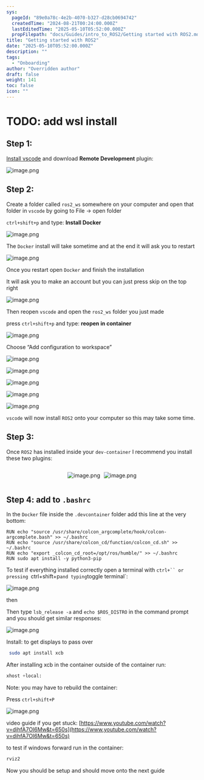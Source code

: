 ```yaml
---
sys:
  pageId: "89e0a78c-4e2b-4070-b327-d28cb0694742"
  createdTime: "2024-08-21T00:24:00.000Z"
  lastEditedTime: "2025-05-10T05:52:00.000Z"
  propFilepath: "docs/Guides/intro_to_ROS2/Getting started with ROS2.md"
title: "Getting started with ROS2"
date: "2025-05-10T05:52:00.000Z"
description: ""
tags:
  - "Onboarding"
author: "Overridden author"
draft: false
weight: 141
toc: false
icon: ""
---
```


# TODO: add wsl install

## Step 1:

[Install vscode](https://code.visualstudio.com/download) and download **Remote Development** plugin:

![image.png](https://prod-files-secure.s3.us-west-2.amazonaws.com/d518164a-d88e-44d1-a4ee-3adb3bd8bce0/efb52993-1881-4a40-b95e-6f020334f022/image.png?X-Amz-Algorithm=AWS4-HMAC-SHA256&X-Amz-Content-Sha256=UNSIGNED-PAYLOAD&X-Amz-Credential=ASIAZI2LB4667S3FLR2R%2F20250620%2Fus-west-2%2Fs3%2Faws4_request&X-Amz-Date=20250620T170750Z&X-Amz-Expires=3600&X-Amz-Security-Token=IQoJb3JpZ2luX2VjENb%2F%2F%2F%2F%2F%2F%2F%2F%2F%2FwEaCXVzLXdlc3QtMiJHMEUCIQDKxtMfwDpOiHE05fr1%2Bq3Nl8mm344KmvCBZnXGgZMBaQIgHFviZ86eHHEtYHa9obUf3htyTF%2Fg7Ch4zmWR%2BMwYiZkqiAQIv%2F%2F%2F%2F%2F%2F%2F%2F%2F%2F%2FARAAGgw2Mzc0MjMxODM4MDUiDKyZWwWkueiwNdA%2BvCrcA%2BdBneeUPrbbDPIG6wI02fPWA4mmicfCLGUC2S%2FrzslxosCiSG1vCqB3CsrzHkUhm6gRiTHohz7fre7xnaU0%2FsmwqCgHE8Ck3kiDfiTwSZy2cu%2FNsFQ5IO4BZA09Qc9L93880pLBAhbVkbbbaEYKa0ztOegc2K8J2eqFy72X5XLY0gnnzXKx6tX21cfMO39ow4mhtjxx363Pg4%2Bm%2FH610Tt1A5ewecKYFAtzF9E2BarFW0GwbrUUHdg11eaqPYBy4bk5rPGJpGIlqob2AMS0OUXFPZbEmXLMV4pyPjJaRRCz9jk%2BcIzbRY9JwS0YBefnUE4p6Ui0NnzPVhobdwlVo3n2hRQmx5tK2aeKn8Fi0K7HzVe%2BivWvfzKiYwqllBHh3%2BHYK1IMjyHKP5gpYpCk3Z9kdmxNvSedmPXoLq50ctsJoWd1Cq4VSSEb%2FaFzmdcdJx7W6ehZpU9s1FEBICEm21%2Fx4O9s30FTJU9jhnqZA4GL52CphRyT8Oj3F792u2jgnSe0z5Eo0WMeYM3XxfSwXBG5lYSqIWB2lMFKArfKHmc%2FPR%2FJl9FUNNmaJJAufFpAAblIIE5FVNyKqySVWqSJuC8CDYQ%2Bnf8Z%2B34FzN4V0GyZqzAcdXSw1IH%2BSELrMKXV1cIGOqUBRAzXCMVnHDjLYE8hAGXq2f4WkBcVw4ymky%2FtNXQo7X4%2BjEpJ6n2qJWlOg3%2FGm7EXIRYZoVbFLrp6s%2FFkB0tCKpFWeFuKAEFpjVjQzXsfHmN%2FhVOmnpYq19bgzk9V1y93dJ9%2B7p9rPd9p1pDFjaTu5KkPUsF0dTN8Q%2F%2F0skdN3Dsi3q3DJK1TF30B4n%2BDo2HGkcBrTu0pCLdDmbMwLd3c4YMdTzdg&X-Amz-Signature=a4ac2123aff9080d846c62a48b4de01076a846ea1ba268eab1b89be6962b4fc2&X-Amz-SignedHeaders=host&x-amz-checksum-mode=ENABLED&x-id=GetObject)

## Step 2:

Create a folder called `ros2_ws` somewhere on your computer and open that folder in `vscode` by going to File → open folder 

`ctrl+shift+p` and type: **Install Docker**

![image.png](https://prod-files-secure.s3.us-west-2.amazonaws.com/d518164a-d88e-44d1-a4ee-3adb3bd8bce0/2269dc0e-1cd5-47ff-bceb-c04ad9b2eab0/image.png?X-Amz-Algorithm=AWS4-HMAC-SHA256&X-Amz-Content-Sha256=UNSIGNED-PAYLOAD&X-Amz-Credential=ASIAZI2LB4667S3FLR2R%2F20250620%2Fus-west-2%2Fs3%2Faws4_request&X-Amz-Date=20250620T170750Z&X-Amz-Expires=3600&X-Amz-Security-Token=IQoJb3JpZ2luX2VjENb%2F%2F%2F%2F%2F%2F%2F%2F%2F%2FwEaCXVzLXdlc3QtMiJHMEUCIQDKxtMfwDpOiHE05fr1%2Bq3Nl8mm344KmvCBZnXGgZMBaQIgHFviZ86eHHEtYHa9obUf3htyTF%2Fg7Ch4zmWR%2BMwYiZkqiAQIv%2F%2F%2F%2F%2F%2F%2F%2F%2F%2F%2FARAAGgw2Mzc0MjMxODM4MDUiDKyZWwWkueiwNdA%2BvCrcA%2BdBneeUPrbbDPIG6wI02fPWA4mmicfCLGUC2S%2FrzslxosCiSG1vCqB3CsrzHkUhm6gRiTHohz7fre7xnaU0%2FsmwqCgHE8Ck3kiDfiTwSZy2cu%2FNsFQ5IO4BZA09Qc9L93880pLBAhbVkbbbaEYKa0ztOegc2K8J2eqFy72X5XLY0gnnzXKx6tX21cfMO39ow4mhtjxx363Pg4%2Bm%2FH610Tt1A5ewecKYFAtzF9E2BarFW0GwbrUUHdg11eaqPYBy4bk5rPGJpGIlqob2AMS0OUXFPZbEmXLMV4pyPjJaRRCz9jk%2BcIzbRY9JwS0YBefnUE4p6Ui0NnzPVhobdwlVo3n2hRQmx5tK2aeKn8Fi0K7HzVe%2BivWvfzKiYwqllBHh3%2BHYK1IMjyHKP5gpYpCk3Z9kdmxNvSedmPXoLq50ctsJoWd1Cq4VSSEb%2FaFzmdcdJx7W6ehZpU9s1FEBICEm21%2Fx4O9s30FTJU9jhnqZA4GL52CphRyT8Oj3F792u2jgnSe0z5Eo0WMeYM3XxfSwXBG5lYSqIWB2lMFKArfKHmc%2FPR%2FJl9FUNNmaJJAufFpAAblIIE5FVNyKqySVWqSJuC8CDYQ%2Bnf8Z%2B34FzN4V0GyZqzAcdXSw1IH%2BSELrMKXV1cIGOqUBRAzXCMVnHDjLYE8hAGXq2f4WkBcVw4ymky%2FtNXQo7X4%2BjEpJ6n2qJWlOg3%2FGm7EXIRYZoVbFLrp6s%2FFkB0tCKpFWeFuKAEFpjVjQzXsfHmN%2FhVOmnpYq19bgzk9V1y93dJ9%2B7p9rPd9p1pDFjaTu5KkPUsF0dTN8Q%2F%2F0skdN3Dsi3q3DJK1TF30B4n%2BDo2HGkcBrTu0pCLdDmbMwLd3c4YMdTzdg&X-Amz-Signature=de352b2658598cbe6a7bc18aefffe63dad8ad0ec6cfe4fc8e914a2bbd90156ad&X-Amz-SignedHeaders=host&x-amz-checksum-mode=ENABLED&x-id=GetObject)

The `Docker` install will take sometime and at the end it will ask you to restart

![image.png](https://prod-files-secure.s3.us-west-2.amazonaws.com/d518164a-d88e-44d1-a4ee-3adb3bd8bce0/ed233f78-be33-4b1f-b89c-9c346c0e961e/image.png?X-Amz-Algorithm=AWS4-HMAC-SHA256&X-Amz-Content-Sha256=UNSIGNED-PAYLOAD&X-Amz-Credential=ASIAZI2LB4667S3FLR2R%2F20250620%2Fus-west-2%2Fs3%2Faws4_request&X-Amz-Date=20250620T170750Z&X-Amz-Expires=3600&X-Amz-Security-Token=IQoJb3JpZ2luX2VjENb%2F%2F%2F%2F%2F%2F%2F%2F%2F%2FwEaCXVzLXdlc3QtMiJHMEUCIQDKxtMfwDpOiHE05fr1%2Bq3Nl8mm344KmvCBZnXGgZMBaQIgHFviZ86eHHEtYHa9obUf3htyTF%2Fg7Ch4zmWR%2BMwYiZkqiAQIv%2F%2F%2F%2F%2F%2F%2F%2F%2F%2F%2FARAAGgw2Mzc0MjMxODM4MDUiDKyZWwWkueiwNdA%2BvCrcA%2BdBneeUPrbbDPIG6wI02fPWA4mmicfCLGUC2S%2FrzslxosCiSG1vCqB3CsrzHkUhm6gRiTHohz7fre7xnaU0%2FsmwqCgHE8Ck3kiDfiTwSZy2cu%2FNsFQ5IO4BZA09Qc9L93880pLBAhbVkbbbaEYKa0ztOegc2K8J2eqFy72X5XLY0gnnzXKx6tX21cfMO39ow4mhtjxx363Pg4%2Bm%2FH610Tt1A5ewecKYFAtzF9E2BarFW0GwbrUUHdg11eaqPYBy4bk5rPGJpGIlqob2AMS0OUXFPZbEmXLMV4pyPjJaRRCz9jk%2BcIzbRY9JwS0YBefnUE4p6Ui0NnzPVhobdwlVo3n2hRQmx5tK2aeKn8Fi0K7HzVe%2BivWvfzKiYwqllBHh3%2BHYK1IMjyHKP5gpYpCk3Z9kdmxNvSedmPXoLq50ctsJoWd1Cq4VSSEb%2FaFzmdcdJx7W6ehZpU9s1FEBICEm21%2Fx4O9s30FTJU9jhnqZA4GL52CphRyT8Oj3F792u2jgnSe0z5Eo0WMeYM3XxfSwXBG5lYSqIWB2lMFKArfKHmc%2FPR%2FJl9FUNNmaJJAufFpAAblIIE5FVNyKqySVWqSJuC8CDYQ%2Bnf8Z%2B34FzN4V0GyZqzAcdXSw1IH%2BSELrMKXV1cIGOqUBRAzXCMVnHDjLYE8hAGXq2f4WkBcVw4ymky%2FtNXQo7X4%2BjEpJ6n2qJWlOg3%2FGm7EXIRYZoVbFLrp6s%2FFkB0tCKpFWeFuKAEFpjVjQzXsfHmN%2FhVOmnpYq19bgzk9V1y93dJ9%2B7p9rPd9p1pDFjaTu5KkPUsF0dTN8Q%2F%2F0skdN3Dsi3q3DJK1TF30B4n%2BDo2HGkcBrTu0pCLdDmbMwLd3c4YMdTzdg&X-Amz-Signature=5a448ce3b50f69f0e921603b031b8c52e2cece0e52d86a4bbb97459a7d992584&X-Amz-SignedHeaders=host&x-amz-checksum-mode=ENABLED&x-id=GetObject)

Once you restart open `Docker` and finish the installation

It will ask you to make an account but you can just press skip on the top right

![image.png](https://prod-files-secure.s3.us-west-2.amazonaws.com/d518164a-d88e-44d1-a4ee-3adb3bd8bce0/21010ad9-1659-4fd9-9f59-9932a09b2a3d/image.png?X-Amz-Algorithm=AWS4-HMAC-SHA256&X-Amz-Content-Sha256=UNSIGNED-PAYLOAD&X-Amz-Credential=ASIAZI2LB4667S3FLR2R%2F20250620%2Fus-west-2%2Fs3%2Faws4_request&X-Amz-Date=20250620T170750Z&X-Amz-Expires=3600&X-Amz-Security-Token=IQoJb3JpZ2luX2VjENb%2F%2F%2F%2F%2F%2F%2F%2F%2F%2FwEaCXVzLXdlc3QtMiJHMEUCIQDKxtMfwDpOiHE05fr1%2Bq3Nl8mm344KmvCBZnXGgZMBaQIgHFviZ86eHHEtYHa9obUf3htyTF%2Fg7Ch4zmWR%2BMwYiZkqiAQIv%2F%2F%2F%2F%2F%2F%2F%2F%2F%2F%2FARAAGgw2Mzc0MjMxODM4MDUiDKyZWwWkueiwNdA%2BvCrcA%2BdBneeUPrbbDPIG6wI02fPWA4mmicfCLGUC2S%2FrzslxosCiSG1vCqB3CsrzHkUhm6gRiTHohz7fre7xnaU0%2FsmwqCgHE8Ck3kiDfiTwSZy2cu%2FNsFQ5IO4BZA09Qc9L93880pLBAhbVkbbbaEYKa0ztOegc2K8J2eqFy72X5XLY0gnnzXKx6tX21cfMO39ow4mhtjxx363Pg4%2Bm%2FH610Tt1A5ewecKYFAtzF9E2BarFW0GwbrUUHdg11eaqPYBy4bk5rPGJpGIlqob2AMS0OUXFPZbEmXLMV4pyPjJaRRCz9jk%2BcIzbRY9JwS0YBefnUE4p6Ui0NnzPVhobdwlVo3n2hRQmx5tK2aeKn8Fi0K7HzVe%2BivWvfzKiYwqllBHh3%2BHYK1IMjyHKP5gpYpCk3Z9kdmxNvSedmPXoLq50ctsJoWd1Cq4VSSEb%2FaFzmdcdJx7W6ehZpU9s1FEBICEm21%2Fx4O9s30FTJU9jhnqZA4GL52CphRyT8Oj3F792u2jgnSe0z5Eo0WMeYM3XxfSwXBG5lYSqIWB2lMFKArfKHmc%2FPR%2FJl9FUNNmaJJAufFpAAblIIE5FVNyKqySVWqSJuC8CDYQ%2Bnf8Z%2B34FzN4V0GyZqzAcdXSw1IH%2BSELrMKXV1cIGOqUBRAzXCMVnHDjLYE8hAGXq2f4WkBcVw4ymky%2FtNXQo7X4%2BjEpJ6n2qJWlOg3%2FGm7EXIRYZoVbFLrp6s%2FFkB0tCKpFWeFuKAEFpjVjQzXsfHmN%2FhVOmnpYq19bgzk9V1y93dJ9%2B7p9rPd9p1pDFjaTu5KkPUsF0dTN8Q%2F%2F0skdN3Dsi3q3DJK1TF30B4n%2BDo2HGkcBrTu0pCLdDmbMwLd3c4YMdTzdg&X-Amz-Signature=a68506d5943fc5e9f1568a4f05ed59ee37873ce57637e95d163e72488ba1dfa7&X-Amz-SignedHeaders=host&x-amz-checksum-mode=ENABLED&x-id=GetObject)

Then reopen `vscode` and open the `ros2_ws` folder you just made

press `ctrl+shift+p` and type: **reopen in container**

![image.png](https://prod-files-secure.s3.us-west-2.amazonaws.com/d518164a-d88e-44d1-a4ee-3adb3bd8bce0/4e93b8c2-41ad-488c-8095-c74205196118/image.png?X-Amz-Algorithm=AWS4-HMAC-SHA256&X-Amz-Content-Sha256=UNSIGNED-PAYLOAD&X-Amz-Credential=ASIAZI2LB4667S3FLR2R%2F20250620%2Fus-west-2%2Fs3%2Faws4_request&X-Amz-Date=20250620T170750Z&X-Amz-Expires=3600&X-Amz-Security-Token=IQoJb3JpZ2luX2VjENb%2F%2F%2F%2F%2F%2F%2F%2F%2F%2FwEaCXVzLXdlc3QtMiJHMEUCIQDKxtMfwDpOiHE05fr1%2Bq3Nl8mm344KmvCBZnXGgZMBaQIgHFviZ86eHHEtYHa9obUf3htyTF%2Fg7Ch4zmWR%2BMwYiZkqiAQIv%2F%2F%2F%2F%2F%2F%2F%2F%2F%2F%2FARAAGgw2Mzc0MjMxODM4MDUiDKyZWwWkueiwNdA%2BvCrcA%2BdBneeUPrbbDPIG6wI02fPWA4mmicfCLGUC2S%2FrzslxosCiSG1vCqB3CsrzHkUhm6gRiTHohz7fre7xnaU0%2FsmwqCgHE8Ck3kiDfiTwSZy2cu%2FNsFQ5IO4BZA09Qc9L93880pLBAhbVkbbbaEYKa0ztOegc2K8J2eqFy72X5XLY0gnnzXKx6tX21cfMO39ow4mhtjxx363Pg4%2Bm%2FH610Tt1A5ewecKYFAtzF9E2BarFW0GwbrUUHdg11eaqPYBy4bk5rPGJpGIlqob2AMS0OUXFPZbEmXLMV4pyPjJaRRCz9jk%2BcIzbRY9JwS0YBefnUE4p6Ui0NnzPVhobdwlVo3n2hRQmx5tK2aeKn8Fi0K7HzVe%2BivWvfzKiYwqllBHh3%2BHYK1IMjyHKP5gpYpCk3Z9kdmxNvSedmPXoLq50ctsJoWd1Cq4VSSEb%2FaFzmdcdJx7W6ehZpU9s1FEBICEm21%2Fx4O9s30FTJU9jhnqZA4GL52CphRyT8Oj3F792u2jgnSe0z5Eo0WMeYM3XxfSwXBG5lYSqIWB2lMFKArfKHmc%2FPR%2FJl9FUNNmaJJAufFpAAblIIE5FVNyKqySVWqSJuC8CDYQ%2Bnf8Z%2B34FzN4V0GyZqzAcdXSw1IH%2BSELrMKXV1cIGOqUBRAzXCMVnHDjLYE8hAGXq2f4WkBcVw4ymky%2FtNXQo7X4%2BjEpJ6n2qJWlOg3%2FGm7EXIRYZoVbFLrp6s%2FFkB0tCKpFWeFuKAEFpjVjQzXsfHmN%2FhVOmnpYq19bgzk9V1y93dJ9%2B7p9rPd9p1pDFjaTu5KkPUsF0dTN8Q%2F%2F0skdN3Dsi3q3DJK1TF30B4n%2BDo2HGkcBrTu0pCLdDmbMwLd3c4YMdTzdg&X-Amz-Signature=9a1d5662e5399fe7e5db619ecc82af0f52176bc0796e758ddce420b9b9655735&X-Amz-SignedHeaders=host&x-amz-checksum-mode=ENABLED&x-id=GetObject)

Choose “Add configuration to workspace”

![image.png](https://prod-files-secure.s3.us-west-2.amazonaws.com/d518164a-d88e-44d1-a4ee-3adb3bd8bce0/9560b282-5060-4989-ba37-97e7b2c22476/image.png?X-Amz-Algorithm=AWS4-HMAC-SHA256&X-Amz-Content-Sha256=UNSIGNED-PAYLOAD&X-Amz-Credential=ASIAZI2LB4667S3FLR2R%2F20250620%2Fus-west-2%2Fs3%2Faws4_request&X-Amz-Date=20250620T170750Z&X-Amz-Expires=3600&X-Amz-Security-Token=IQoJb3JpZ2luX2VjENb%2F%2F%2F%2F%2F%2F%2F%2F%2F%2FwEaCXVzLXdlc3QtMiJHMEUCIQDKxtMfwDpOiHE05fr1%2Bq3Nl8mm344KmvCBZnXGgZMBaQIgHFviZ86eHHEtYHa9obUf3htyTF%2Fg7Ch4zmWR%2BMwYiZkqiAQIv%2F%2F%2F%2F%2F%2F%2F%2F%2F%2F%2FARAAGgw2Mzc0MjMxODM4MDUiDKyZWwWkueiwNdA%2BvCrcA%2BdBneeUPrbbDPIG6wI02fPWA4mmicfCLGUC2S%2FrzslxosCiSG1vCqB3CsrzHkUhm6gRiTHohz7fre7xnaU0%2FsmwqCgHE8Ck3kiDfiTwSZy2cu%2FNsFQ5IO4BZA09Qc9L93880pLBAhbVkbbbaEYKa0ztOegc2K8J2eqFy72X5XLY0gnnzXKx6tX21cfMO39ow4mhtjxx363Pg4%2Bm%2FH610Tt1A5ewecKYFAtzF9E2BarFW0GwbrUUHdg11eaqPYBy4bk5rPGJpGIlqob2AMS0OUXFPZbEmXLMV4pyPjJaRRCz9jk%2BcIzbRY9JwS0YBefnUE4p6Ui0NnzPVhobdwlVo3n2hRQmx5tK2aeKn8Fi0K7HzVe%2BivWvfzKiYwqllBHh3%2BHYK1IMjyHKP5gpYpCk3Z9kdmxNvSedmPXoLq50ctsJoWd1Cq4VSSEb%2FaFzmdcdJx7W6ehZpU9s1FEBICEm21%2Fx4O9s30FTJU9jhnqZA4GL52CphRyT8Oj3F792u2jgnSe0z5Eo0WMeYM3XxfSwXBG5lYSqIWB2lMFKArfKHmc%2FPR%2FJl9FUNNmaJJAufFpAAblIIE5FVNyKqySVWqSJuC8CDYQ%2Bnf8Z%2B34FzN4V0GyZqzAcdXSw1IH%2BSELrMKXV1cIGOqUBRAzXCMVnHDjLYE8hAGXq2f4WkBcVw4ymky%2FtNXQo7X4%2BjEpJ6n2qJWlOg3%2FGm7EXIRYZoVbFLrp6s%2FFkB0tCKpFWeFuKAEFpjVjQzXsfHmN%2FhVOmnpYq19bgzk9V1y93dJ9%2B7p9rPd9p1pDFjaTu5KkPUsF0dTN8Q%2F%2F0skdN3Dsi3q3DJK1TF30B4n%2BDo2HGkcBrTu0pCLdDmbMwLd3c4YMdTzdg&X-Amz-Signature=5bccece2bb05f2389101ef365ac56a151457f0d0fe29e647a0c93c9293f0d718&X-Amz-SignedHeaders=host&x-amz-checksum-mode=ENABLED&x-id=GetObject)

![image.png](https://prod-files-secure.s3.us-west-2.amazonaws.com/d518164a-d88e-44d1-a4ee-3adb3bd8bce0/2ee63f81-886b-48e8-a553-dc6e5eac99e4/image.png?X-Amz-Algorithm=AWS4-HMAC-SHA256&X-Amz-Content-Sha256=UNSIGNED-PAYLOAD&X-Amz-Credential=ASIAZI2LB4667S3FLR2R%2F20250620%2Fus-west-2%2Fs3%2Faws4_request&X-Amz-Date=20250620T170750Z&X-Amz-Expires=3600&X-Amz-Security-Token=IQoJb3JpZ2luX2VjENb%2F%2F%2F%2F%2F%2F%2F%2F%2F%2FwEaCXVzLXdlc3QtMiJHMEUCIQDKxtMfwDpOiHE05fr1%2Bq3Nl8mm344KmvCBZnXGgZMBaQIgHFviZ86eHHEtYHa9obUf3htyTF%2Fg7Ch4zmWR%2BMwYiZkqiAQIv%2F%2F%2F%2F%2F%2F%2F%2F%2F%2F%2FARAAGgw2Mzc0MjMxODM4MDUiDKyZWwWkueiwNdA%2BvCrcA%2BdBneeUPrbbDPIG6wI02fPWA4mmicfCLGUC2S%2FrzslxosCiSG1vCqB3CsrzHkUhm6gRiTHohz7fre7xnaU0%2FsmwqCgHE8Ck3kiDfiTwSZy2cu%2FNsFQ5IO4BZA09Qc9L93880pLBAhbVkbbbaEYKa0ztOegc2K8J2eqFy72X5XLY0gnnzXKx6tX21cfMO39ow4mhtjxx363Pg4%2Bm%2FH610Tt1A5ewecKYFAtzF9E2BarFW0GwbrUUHdg11eaqPYBy4bk5rPGJpGIlqob2AMS0OUXFPZbEmXLMV4pyPjJaRRCz9jk%2BcIzbRY9JwS0YBefnUE4p6Ui0NnzPVhobdwlVo3n2hRQmx5tK2aeKn8Fi0K7HzVe%2BivWvfzKiYwqllBHh3%2BHYK1IMjyHKP5gpYpCk3Z9kdmxNvSedmPXoLq50ctsJoWd1Cq4VSSEb%2FaFzmdcdJx7W6ehZpU9s1FEBICEm21%2Fx4O9s30FTJU9jhnqZA4GL52CphRyT8Oj3F792u2jgnSe0z5Eo0WMeYM3XxfSwXBG5lYSqIWB2lMFKArfKHmc%2FPR%2FJl9FUNNmaJJAufFpAAblIIE5FVNyKqySVWqSJuC8CDYQ%2Bnf8Z%2B34FzN4V0GyZqzAcdXSw1IH%2BSELrMKXV1cIGOqUBRAzXCMVnHDjLYE8hAGXq2f4WkBcVw4ymky%2FtNXQo7X4%2BjEpJ6n2qJWlOg3%2FGm7EXIRYZoVbFLrp6s%2FFkB0tCKpFWeFuKAEFpjVjQzXsfHmN%2FhVOmnpYq19bgzk9V1y93dJ9%2B7p9rPd9p1pDFjaTu5KkPUsF0dTN8Q%2F%2F0skdN3Dsi3q3DJK1TF30B4n%2BDo2HGkcBrTu0pCLdDmbMwLd3c4YMdTzdg&X-Amz-Signature=784979673667b113ae1042dd4352f5f857e789fb8f860a7ce355feb37c7fb9d7&X-Amz-SignedHeaders=host&x-amz-checksum-mode=ENABLED&x-id=GetObject)

![image.png](https://prod-files-secure.s3.us-west-2.amazonaws.com/d518164a-d88e-44d1-a4ee-3adb3bd8bce0/ae1580b2-b048-407e-aed9-b584224a7a04/image.png?X-Amz-Algorithm=AWS4-HMAC-SHA256&X-Amz-Content-Sha256=UNSIGNED-PAYLOAD&X-Amz-Credential=ASIAZI2LB4667S3FLR2R%2F20250620%2Fus-west-2%2Fs3%2Faws4_request&X-Amz-Date=20250620T170750Z&X-Amz-Expires=3600&X-Amz-Security-Token=IQoJb3JpZ2luX2VjENb%2F%2F%2F%2F%2F%2F%2F%2F%2F%2FwEaCXVzLXdlc3QtMiJHMEUCIQDKxtMfwDpOiHE05fr1%2Bq3Nl8mm344KmvCBZnXGgZMBaQIgHFviZ86eHHEtYHa9obUf3htyTF%2Fg7Ch4zmWR%2BMwYiZkqiAQIv%2F%2F%2F%2F%2F%2F%2F%2F%2F%2F%2FARAAGgw2Mzc0MjMxODM4MDUiDKyZWwWkueiwNdA%2BvCrcA%2BdBneeUPrbbDPIG6wI02fPWA4mmicfCLGUC2S%2FrzslxosCiSG1vCqB3CsrzHkUhm6gRiTHohz7fre7xnaU0%2FsmwqCgHE8Ck3kiDfiTwSZy2cu%2FNsFQ5IO4BZA09Qc9L93880pLBAhbVkbbbaEYKa0ztOegc2K8J2eqFy72X5XLY0gnnzXKx6tX21cfMO39ow4mhtjxx363Pg4%2Bm%2FH610Tt1A5ewecKYFAtzF9E2BarFW0GwbrUUHdg11eaqPYBy4bk5rPGJpGIlqob2AMS0OUXFPZbEmXLMV4pyPjJaRRCz9jk%2BcIzbRY9JwS0YBefnUE4p6Ui0NnzPVhobdwlVo3n2hRQmx5tK2aeKn8Fi0K7HzVe%2BivWvfzKiYwqllBHh3%2BHYK1IMjyHKP5gpYpCk3Z9kdmxNvSedmPXoLq50ctsJoWd1Cq4VSSEb%2FaFzmdcdJx7W6ehZpU9s1FEBICEm21%2Fx4O9s30FTJU9jhnqZA4GL52CphRyT8Oj3F792u2jgnSe0z5Eo0WMeYM3XxfSwXBG5lYSqIWB2lMFKArfKHmc%2FPR%2FJl9FUNNmaJJAufFpAAblIIE5FVNyKqySVWqSJuC8CDYQ%2Bnf8Z%2B34FzN4V0GyZqzAcdXSw1IH%2BSELrMKXV1cIGOqUBRAzXCMVnHDjLYE8hAGXq2f4WkBcVw4ymky%2FtNXQo7X4%2BjEpJ6n2qJWlOg3%2FGm7EXIRYZoVbFLrp6s%2FFkB0tCKpFWeFuKAEFpjVjQzXsfHmN%2FhVOmnpYq19bgzk9V1y93dJ9%2B7p9rPd9p1pDFjaTu5KkPUsF0dTN8Q%2F%2F0skdN3Dsi3q3DJK1TF30B4n%2BDo2HGkcBrTu0pCLdDmbMwLd3c4YMdTzdg&X-Amz-Signature=bf540bad66b08ea7be230b8851a7534fab3f215ad1847296651de0c0d5264632&X-Amz-SignedHeaders=host&x-amz-checksum-mode=ENABLED&x-id=GetObject)

![image.png](https://prod-files-secure.s3.us-west-2.amazonaws.com/d518164a-d88e-44d1-a4ee-3adb3bd8bce0/53255b28-f75e-430f-b9e3-c0ac8577e42b/image.png?X-Amz-Algorithm=AWS4-HMAC-SHA256&X-Amz-Content-Sha256=UNSIGNED-PAYLOAD&X-Amz-Credential=ASIAZI2LB4667S3FLR2R%2F20250620%2Fus-west-2%2Fs3%2Faws4_request&X-Amz-Date=20250620T170750Z&X-Amz-Expires=3600&X-Amz-Security-Token=IQoJb3JpZ2luX2VjENb%2F%2F%2F%2F%2F%2F%2F%2F%2F%2FwEaCXVzLXdlc3QtMiJHMEUCIQDKxtMfwDpOiHE05fr1%2Bq3Nl8mm344KmvCBZnXGgZMBaQIgHFviZ86eHHEtYHa9obUf3htyTF%2Fg7Ch4zmWR%2BMwYiZkqiAQIv%2F%2F%2F%2F%2F%2F%2F%2F%2F%2F%2FARAAGgw2Mzc0MjMxODM4MDUiDKyZWwWkueiwNdA%2BvCrcA%2BdBneeUPrbbDPIG6wI02fPWA4mmicfCLGUC2S%2FrzslxosCiSG1vCqB3CsrzHkUhm6gRiTHohz7fre7xnaU0%2FsmwqCgHE8Ck3kiDfiTwSZy2cu%2FNsFQ5IO4BZA09Qc9L93880pLBAhbVkbbbaEYKa0ztOegc2K8J2eqFy72X5XLY0gnnzXKx6tX21cfMO39ow4mhtjxx363Pg4%2Bm%2FH610Tt1A5ewecKYFAtzF9E2BarFW0GwbrUUHdg11eaqPYBy4bk5rPGJpGIlqob2AMS0OUXFPZbEmXLMV4pyPjJaRRCz9jk%2BcIzbRY9JwS0YBefnUE4p6Ui0NnzPVhobdwlVo3n2hRQmx5tK2aeKn8Fi0K7HzVe%2BivWvfzKiYwqllBHh3%2BHYK1IMjyHKP5gpYpCk3Z9kdmxNvSedmPXoLq50ctsJoWd1Cq4VSSEb%2FaFzmdcdJx7W6ehZpU9s1FEBICEm21%2Fx4O9s30FTJU9jhnqZA4GL52CphRyT8Oj3F792u2jgnSe0z5Eo0WMeYM3XxfSwXBG5lYSqIWB2lMFKArfKHmc%2FPR%2FJl9FUNNmaJJAufFpAAblIIE5FVNyKqySVWqSJuC8CDYQ%2Bnf8Z%2B34FzN4V0GyZqzAcdXSw1IH%2BSELrMKXV1cIGOqUBRAzXCMVnHDjLYE8hAGXq2f4WkBcVw4ymky%2FtNXQo7X4%2BjEpJ6n2qJWlOg3%2FGm7EXIRYZoVbFLrp6s%2FFkB0tCKpFWeFuKAEFpjVjQzXsfHmN%2FhVOmnpYq19bgzk9V1y93dJ9%2B7p9rPd9p1pDFjaTu5KkPUsF0dTN8Q%2F%2F0skdN3Dsi3q3DJK1TF30B4n%2BDo2HGkcBrTu0pCLdDmbMwLd3c4YMdTzdg&X-Amz-Signature=c3fb92a3b86d74cc01d0f7fbf8da87e2c0b9bd96e832a5012212ef513078dd62&X-Amz-SignedHeaders=host&x-amz-checksum-mode=ENABLED&x-id=GetObject)

![image.png](https://prod-files-secure.s3.us-west-2.amazonaws.com/d518164a-d88e-44d1-a4ee-3adb3bd8bce0/7c562767-5af9-4ffb-97d1-327bcdf4ee00/image.png?X-Amz-Algorithm=AWS4-HMAC-SHA256&X-Amz-Content-Sha256=UNSIGNED-PAYLOAD&X-Amz-Credential=ASIAZI2LB4667S3FLR2R%2F20250620%2Fus-west-2%2Fs3%2Faws4_request&X-Amz-Date=20250620T170750Z&X-Amz-Expires=3600&X-Amz-Security-Token=IQoJb3JpZ2luX2VjENb%2F%2F%2F%2F%2F%2F%2F%2F%2F%2FwEaCXVzLXdlc3QtMiJHMEUCIQDKxtMfwDpOiHE05fr1%2Bq3Nl8mm344KmvCBZnXGgZMBaQIgHFviZ86eHHEtYHa9obUf3htyTF%2Fg7Ch4zmWR%2BMwYiZkqiAQIv%2F%2F%2F%2F%2F%2F%2F%2F%2F%2F%2FARAAGgw2Mzc0MjMxODM4MDUiDKyZWwWkueiwNdA%2BvCrcA%2BdBneeUPrbbDPIG6wI02fPWA4mmicfCLGUC2S%2FrzslxosCiSG1vCqB3CsrzHkUhm6gRiTHohz7fre7xnaU0%2FsmwqCgHE8Ck3kiDfiTwSZy2cu%2FNsFQ5IO4BZA09Qc9L93880pLBAhbVkbbbaEYKa0ztOegc2K8J2eqFy72X5XLY0gnnzXKx6tX21cfMO39ow4mhtjxx363Pg4%2Bm%2FH610Tt1A5ewecKYFAtzF9E2BarFW0GwbrUUHdg11eaqPYBy4bk5rPGJpGIlqob2AMS0OUXFPZbEmXLMV4pyPjJaRRCz9jk%2BcIzbRY9JwS0YBefnUE4p6Ui0NnzPVhobdwlVo3n2hRQmx5tK2aeKn8Fi0K7HzVe%2BivWvfzKiYwqllBHh3%2BHYK1IMjyHKP5gpYpCk3Z9kdmxNvSedmPXoLq50ctsJoWd1Cq4VSSEb%2FaFzmdcdJx7W6ehZpU9s1FEBICEm21%2Fx4O9s30FTJU9jhnqZA4GL52CphRyT8Oj3F792u2jgnSe0z5Eo0WMeYM3XxfSwXBG5lYSqIWB2lMFKArfKHmc%2FPR%2FJl9FUNNmaJJAufFpAAblIIE5FVNyKqySVWqSJuC8CDYQ%2Bnf8Z%2B34FzN4V0GyZqzAcdXSw1IH%2BSELrMKXV1cIGOqUBRAzXCMVnHDjLYE8hAGXq2f4WkBcVw4ymky%2FtNXQo7X4%2BjEpJ6n2qJWlOg3%2FGm7EXIRYZoVbFLrp6s%2FFkB0tCKpFWeFuKAEFpjVjQzXsfHmN%2FhVOmnpYq19bgzk9V1y93dJ9%2B7p9rPd9p1pDFjaTu5KkPUsF0dTN8Q%2F%2F0skdN3Dsi3q3DJK1TF30B4n%2BDo2HGkcBrTu0pCLdDmbMwLd3c4YMdTzdg&X-Amz-Signature=93c36da516d2521656e70705f7f7a508bd8755037f7be94edb59819aae36bf93&X-Amz-SignedHeaders=host&x-amz-checksum-mode=ENABLED&x-id=GetObject)

`vscode` will now install `ROS2` onto your computer so this may take some time.

## Step 3:

Once `ROS2` has installed inside your `dev-container` I recommend you install these two plugins:

<div style="display: flex;flex-direction: row; column-gap:10px; max-width: 630px;justify-content: center;">
<div>

![image.png](https://prod-files-secure.s3.us-west-2.amazonaws.com/d518164a-d88e-44d1-a4ee-3adb3bd8bce0/3fc3d550-5a54-4ba1-ba6b-faa01cdb7369/image.png?X-Amz-Algorithm=AWS4-HMAC-SHA256&X-Amz-Content-Sha256=UNSIGNED-PAYLOAD&X-Amz-Credential=ASIAZI2LB466R7BCT5EG%2F20250620%2Fus-west-2%2Fs3%2Faws4_request&X-Amz-Date=20250620T170754Z&X-Amz-Expires=3600&X-Amz-Security-Token=IQoJb3JpZ2luX2VjENX%2F%2F%2F%2F%2F%2F%2F%2F%2F%2FwEaCXVzLXdlc3QtMiJHMEUCIQCrlzop1JBcLzWeIRBBuR7H%2BM%2BDLZE9ljzKDo27AWm%2FpwIgX8Se9Xr5YHJ2O3zJI6vm7Wla80kPw4j9ZLKybs9f0pAqiAQIvf%2F%2F%2F%2F%2F%2F%2F%2F%2F%2FARAAGgw2Mzc0MjMxODM4MDUiDDhDFI6i5DxGucZFLircA7h33A4AgSWRBtByor40zwntOzKQA8YI%2B9%2F4caQI9YA%2BAd2uq%2B0DVvJBGtMv4M%2Faqf0gSnp36gynUWgy7yqnhqwGEr4m5SkCXNNd9ZeGt7sRIl5nGeX85trYcwL8WEKJOrrYlxwzFtw2nYW9%2FwMk4XX0VQKbN8UNWqSoxKewQJrcSkkd2iYEyDuoRuV2bXPRn6jPD6FVvHZ4hUEfiMcyCrzicRXHrNIDsVeb7VDK9kw364fatWb7eoFePxaNzgUeB3vwFaPjbIF3iZM%2FBzrjPVIdegeNIna68nGxbIuJlL5ZknzR%2FySTaKt6zkxzu%2BiO5XxVIr1i3a%2BNZ8xyQlvCPLp8S70e%2BY54IkrQdC8XO%2F4fn3h%2FhaDBBvGBRqA18XxSDpD9h3Y3xMYXqcgOY7ZPe2YlHs2QMwNE5KOfReGPOA22f0oToRN3mo%2FLqDuC6QvY9NxG6U%2B3EBbzj3KFlqQPkBT3U1vUr7FZP8SnZck80%2FxywBbAGVwMprYEtyNwO%2FEqwoKZhUPqt%2BaYQWtGKFNeZuZtXXYCra6ufl4%2F%2FUencIwAIEULuBWwKvT8jNI7HnH83yCvbHl1ZLrWTmnIfaAam67OGUnp3q%2Bs0z2mQZXeREfD0hNIjPAwVw530bHlMPWj1cIGOqUBNOoU2vcpJtUchlIPDXIR9z%2FERtOO3N0BpYF1XUs3nDJ%2FQIFucP8YP1zn8i5ahsGT%2FJ9NP74EX9TjVug73pt1g4Ob31iTgiIBfU%2B0OsxhUlCtV8mHP4DdKil2M5NDXtI7rs%2BQZQle9rMwfCqYSBf3zRtSTYbsEQrtDlpdwLlIeEeyuXVbqzZUkwhxYmVYVqqr%2F3bFnfK%2BIi6JzUaVlhEC4ZMSwCNS&X-Amz-Signature=ab8b5268f28474ffa943fc554b67186b1726654bd8889fc998cd67173b8527e9&X-Amz-SignedHeaders=host&x-amz-checksum-mode=ENABLED&x-id=GetObject)

</div>
<div>

![image.png](https://prod-files-secure.s3.us-west-2.amazonaws.com/d518164a-d88e-44d1-a4ee-3adb3bd8bce0/d994cc66-13c2-4093-a5a3-f84cf4601a82/image.png?X-Amz-Algorithm=AWS4-HMAC-SHA256&X-Amz-Content-Sha256=UNSIGNED-PAYLOAD&X-Amz-Credential=ASIAZI2LB4667W2IJEK6%2F20250620%2Fus-west-2%2Fs3%2Faws4_request&X-Amz-Date=20250620T170755Z&X-Amz-Expires=3600&X-Amz-Security-Token=IQoJb3JpZ2luX2VjENj%2F%2F%2F%2F%2F%2F%2F%2F%2F%2FwEaCXVzLXdlc3QtMiJGMEQCICfCUavA4UqAIwVCa8Hb8%2BaDmy224QzSCGrd%2FjYRnOCLAiAvlOtNg3nA%2F24nmOue%2BtpvRBkj4JQJCJSOfqKQYsphzyqIBAjB%2F%2F%2F%2F%2F%2F%2F%2F%2F%2F8BEAAaDDYzNzQyMzE4MzgwNSIMeLvbC3MfBu4i6yZuKtwDJ1LWxFeAJnYrZnc9bhWcNRpScS%2Fyjaf%2BWVVKW5JE5wOSEGiYqYWAD8gKpOkGakrPz%2F82rqzp5qS9Qu8sTOjHyTuSAXVaY%2BWfzemOktmQScrHUIYiLJaLzyTYsGIXRGEdjaaudYbDptkwqoskw8AYJnEX69YsIu3z56gbz48Ob1dn60MLzAfTtIJBBuaS3MlCrXIDLcZ2A34Hvs6XaA8Q5QAmBE9Ffx2VIGMM%2FPWxIsieGXFh7j0amPkh9dk%2BJuLdhWucxqubVufe%2B%2Bos%2F43FUYoEZ8ElrctIjacBfLPLiZ9nsrAdaIbKnbDWjriR4ervqA1HQNGNKYOyggoacwJg5yENjbw%2FoR%2FC2Y1uDAa2ni1w7RUDy4%2BieL5%2B4fl8W7lf0AkTJrKQHqpzrPIxk0LmfX09JLzkGZ669ynLeusqGjaJw6vzeiLF87o6Ga13qDyxb4c1qMMlfybaSNvu0iPqZhK0CJneQnAmRjJcEUfNiWXlsZYVIziYzu291AmUpsERdbg%2BanG8DbopofrOOsfNWgWWOfLazOnedmpr%2F1v1o5BBeyzVDI4%2FDGv1nZ0dQrVHzWchYbFVRGmEzVWWVarKFvQdEjjkV%2FTmwWpST6Z%2F9gLFaGIYsVewP1gHWuYwvIbWwgY6pgHp7v%2FiXmwDp%2FhV9gbxO9atg%2BI2pxLVqZfAv4YYAJli%2FtOSzHiQWT8lOlVlURO94pOB7HKXYjJgPB%2BVVM4%2F0KauVtVqSV3sKdCwdb%2FrvLuKSjDyHLhIvvUWAMjZUJ4rtbO9UwPzdcbHlKrzkPmXm05MjiNbXunCwCyYxr%2BxIFiugys4iWz2q9lsPXt%2F16vfNf6C6B0EZbNyq5xd2%2BjO4FKRaFOCRdMA&X-Amz-Signature=32ba6d592f25cdf43b62e4a22136d4e5f6a1883bd326b6ac398cd6eeed111cc1&X-Amz-SignedHeaders=host&x-amz-checksum-mode=ENABLED&x-id=GetObject)

</div>
</div>

## Step 4: add to `.bashrc`

In the `Docker` file inside the `.devcontainer` folder add this line at the very bottom: 

```docker
RUN echo "source /usr/share/colcon_argcomplete/hook/colcon-argcomplete.bash" >> ~/.bashrc
RUN echo "source /usr/share/colcon_cd/function/colcon_cd.sh" >> ~/.bashrc
RUN echo "export _colcon_cd_root=/opt/ros/humble/" >> ~/.bashrc
RUN sudo apt install -y python3-pip 
```

To test if everything installed correctly open a terminal with `ctrl+`` or pressing `ctrl+shift+p` and typing `toggle terminal`:

![image.png](https://prod-files-secure.s3.us-west-2.amazonaws.com/d518164a-d88e-44d1-a4ee-3adb3bd8bce0/6a4943d8-b04e-4c02-9a58-775f3384d1a5/image.png?X-Amz-Algorithm=AWS4-HMAC-SHA256&X-Amz-Content-Sha256=UNSIGNED-PAYLOAD&X-Amz-Credential=ASIAZI2LB4667S3FLR2R%2F20250620%2Fus-west-2%2Fs3%2Faws4_request&X-Amz-Date=20250620T170750Z&X-Amz-Expires=3600&X-Amz-Security-Token=IQoJb3JpZ2luX2VjENb%2F%2F%2F%2F%2F%2F%2F%2F%2F%2FwEaCXVzLXdlc3QtMiJHMEUCIQDKxtMfwDpOiHE05fr1%2Bq3Nl8mm344KmvCBZnXGgZMBaQIgHFviZ86eHHEtYHa9obUf3htyTF%2Fg7Ch4zmWR%2BMwYiZkqiAQIv%2F%2F%2F%2F%2F%2F%2F%2F%2F%2F%2FARAAGgw2Mzc0MjMxODM4MDUiDKyZWwWkueiwNdA%2BvCrcA%2BdBneeUPrbbDPIG6wI02fPWA4mmicfCLGUC2S%2FrzslxosCiSG1vCqB3CsrzHkUhm6gRiTHohz7fre7xnaU0%2FsmwqCgHE8Ck3kiDfiTwSZy2cu%2FNsFQ5IO4BZA09Qc9L93880pLBAhbVkbbbaEYKa0ztOegc2K8J2eqFy72X5XLY0gnnzXKx6tX21cfMO39ow4mhtjxx363Pg4%2Bm%2FH610Tt1A5ewecKYFAtzF9E2BarFW0GwbrUUHdg11eaqPYBy4bk5rPGJpGIlqob2AMS0OUXFPZbEmXLMV4pyPjJaRRCz9jk%2BcIzbRY9JwS0YBefnUE4p6Ui0NnzPVhobdwlVo3n2hRQmx5tK2aeKn8Fi0K7HzVe%2BivWvfzKiYwqllBHh3%2BHYK1IMjyHKP5gpYpCk3Z9kdmxNvSedmPXoLq50ctsJoWd1Cq4VSSEb%2FaFzmdcdJx7W6ehZpU9s1FEBICEm21%2Fx4O9s30FTJU9jhnqZA4GL52CphRyT8Oj3F792u2jgnSe0z5Eo0WMeYM3XxfSwXBG5lYSqIWB2lMFKArfKHmc%2FPR%2FJl9FUNNmaJJAufFpAAblIIE5FVNyKqySVWqSJuC8CDYQ%2Bnf8Z%2B34FzN4V0GyZqzAcdXSw1IH%2BSELrMKXV1cIGOqUBRAzXCMVnHDjLYE8hAGXq2f4WkBcVw4ymky%2FtNXQo7X4%2BjEpJ6n2qJWlOg3%2FGm7EXIRYZoVbFLrp6s%2FFkB0tCKpFWeFuKAEFpjVjQzXsfHmN%2FhVOmnpYq19bgzk9V1y93dJ9%2B7p9rPd9p1pDFjaTu5KkPUsF0dTN8Q%2F%2F0skdN3Dsi3q3DJK1TF30B4n%2BDo2HGkcBrTu0pCLdDmbMwLd3c4YMdTzdg&X-Amz-Signature=d55f4b0c79c0f86e880c164dcfd589ec73970773db1e87bbeb850a55ca001a4a&X-Amz-SignedHeaders=host&x-amz-checksum-mode=ENABLED&x-id=GetObject)

then 

Then type `lsb_release -a` and `echo $ROS_DISTRO` in the command prompt and you should get similar responses:

![image.png](https://prod-files-secure.s3.us-west-2.amazonaws.com/d518164a-d88e-44d1-a4ee-3adb3bd8bce0/3e635dec-a805-4e85-8b9e-d000e5b71a4e/image.png?X-Amz-Algorithm=AWS4-HMAC-SHA256&X-Amz-Content-Sha256=UNSIGNED-PAYLOAD&X-Amz-Credential=ASIAZI2LB4667S3FLR2R%2F20250620%2Fus-west-2%2Fs3%2Faws4_request&X-Amz-Date=20250620T170750Z&X-Amz-Expires=3600&X-Amz-Security-Token=IQoJb3JpZ2luX2VjENb%2F%2F%2F%2F%2F%2F%2F%2F%2F%2FwEaCXVzLXdlc3QtMiJHMEUCIQDKxtMfwDpOiHE05fr1%2Bq3Nl8mm344KmvCBZnXGgZMBaQIgHFviZ86eHHEtYHa9obUf3htyTF%2Fg7Ch4zmWR%2BMwYiZkqiAQIv%2F%2F%2F%2F%2F%2F%2F%2F%2F%2F%2FARAAGgw2Mzc0MjMxODM4MDUiDKyZWwWkueiwNdA%2BvCrcA%2BdBneeUPrbbDPIG6wI02fPWA4mmicfCLGUC2S%2FrzslxosCiSG1vCqB3CsrzHkUhm6gRiTHohz7fre7xnaU0%2FsmwqCgHE8Ck3kiDfiTwSZy2cu%2FNsFQ5IO4BZA09Qc9L93880pLBAhbVkbbbaEYKa0ztOegc2K8J2eqFy72X5XLY0gnnzXKx6tX21cfMO39ow4mhtjxx363Pg4%2Bm%2FH610Tt1A5ewecKYFAtzF9E2BarFW0GwbrUUHdg11eaqPYBy4bk5rPGJpGIlqob2AMS0OUXFPZbEmXLMV4pyPjJaRRCz9jk%2BcIzbRY9JwS0YBefnUE4p6Ui0NnzPVhobdwlVo3n2hRQmx5tK2aeKn8Fi0K7HzVe%2BivWvfzKiYwqllBHh3%2BHYK1IMjyHKP5gpYpCk3Z9kdmxNvSedmPXoLq50ctsJoWd1Cq4VSSEb%2FaFzmdcdJx7W6ehZpU9s1FEBICEm21%2Fx4O9s30FTJU9jhnqZA4GL52CphRyT8Oj3F792u2jgnSe0z5Eo0WMeYM3XxfSwXBG5lYSqIWB2lMFKArfKHmc%2FPR%2FJl9FUNNmaJJAufFpAAblIIE5FVNyKqySVWqSJuC8CDYQ%2Bnf8Z%2B34FzN4V0GyZqzAcdXSw1IH%2BSELrMKXV1cIGOqUBRAzXCMVnHDjLYE8hAGXq2f4WkBcVw4ymky%2FtNXQo7X4%2BjEpJ6n2qJWlOg3%2FGm7EXIRYZoVbFLrp6s%2FFkB0tCKpFWeFuKAEFpjVjQzXsfHmN%2FhVOmnpYq19bgzk9V1y93dJ9%2B7p9rPd9p1pDFjaTu5KkPUsF0dTN8Q%2F%2F0skdN3Dsi3q3DJK1TF30B4n%2BDo2HGkcBrTu0pCLdDmbMwLd3c4YMdTzdg&X-Amz-Signature=d5dd6b399a71287935192b5eb73cacbe04e83fc1e4d24714f4f40347165f4b1e&X-Amz-SignedHeaders=host&x-amz-checksum-mode=ENABLED&x-id=GetObject)

Install:  to get displays to pass over

```bash
 sudo apt install xcb
```

After installing xcb in the container outside of the container run:

```python
xhost +local:
```

Note: you may have to rebuild the container:

Press `ctrl+shift+P`

![image.png](https://prod-files-secure.s3.us-west-2.amazonaws.com/d518164a-d88e-44d1-a4ee-3adb3bd8bce0/6c2be660-2618-4c38-9c26-53554f7a0b7b/image.png?X-Amz-Algorithm=AWS4-HMAC-SHA256&X-Amz-Content-Sha256=UNSIGNED-PAYLOAD&X-Amz-Credential=ASIAZI2LB4667S3FLR2R%2F20250620%2Fus-west-2%2Fs3%2Faws4_request&X-Amz-Date=20250620T170750Z&X-Amz-Expires=3600&X-Amz-Security-Token=IQoJb3JpZ2luX2VjENb%2F%2F%2F%2F%2F%2F%2F%2F%2F%2FwEaCXVzLXdlc3QtMiJHMEUCIQDKxtMfwDpOiHE05fr1%2Bq3Nl8mm344KmvCBZnXGgZMBaQIgHFviZ86eHHEtYHa9obUf3htyTF%2Fg7Ch4zmWR%2BMwYiZkqiAQIv%2F%2F%2F%2F%2F%2F%2F%2F%2F%2F%2FARAAGgw2Mzc0MjMxODM4MDUiDKyZWwWkueiwNdA%2BvCrcA%2BdBneeUPrbbDPIG6wI02fPWA4mmicfCLGUC2S%2FrzslxosCiSG1vCqB3CsrzHkUhm6gRiTHohz7fre7xnaU0%2FsmwqCgHE8Ck3kiDfiTwSZy2cu%2FNsFQ5IO4BZA09Qc9L93880pLBAhbVkbbbaEYKa0ztOegc2K8J2eqFy72X5XLY0gnnzXKx6tX21cfMO39ow4mhtjxx363Pg4%2Bm%2FH610Tt1A5ewecKYFAtzF9E2BarFW0GwbrUUHdg11eaqPYBy4bk5rPGJpGIlqob2AMS0OUXFPZbEmXLMV4pyPjJaRRCz9jk%2BcIzbRY9JwS0YBefnUE4p6Ui0NnzPVhobdwlVo3n2hRQmx5tK2aeKn8Fi0K7HzVe%2BivWvfzKiYwqllBHh3%2BHYK1IMjyHKP5gpYpCk3Z9kdmxNvSedmPXoLq50ctsJoWd1Cq4VSSEb%2FaFzmdcdJx7W6ehZpU9s1FEBICEm21%2Fx4O9s30FTJU9jhnqZA4GL52CphRyT8Oj3F792u2jgnSe0z5Eo0WMeYM3XxfSwXBG5lYSqIWB2lMFKArfKHmc%2FPR%2FJl9FUNNmaJJAufFpAAblIIE5FVNyKqySVWqSJuC8CDYQ%2Bnf8Z%2B34FzN4V0GyZqzAcdXSw1IH%2BSELrMKXV1cIGOqUBRAzXCMVnHDjLYE8hAGXq2f4WkBcVw4ymky%2FtNXQo7X4%2BjEpJ6n2qJWlOg3%2FGm7EXIRYZoVbFLrp6s%2FFkB0tCKpFWeFuKAEFpjVjQzXsfHmN%2FhVOmnpYq19bgzk9V1y93dJ9%2B7p9rPd9p1pDFjaTu5KkPUsF0dTN8Q%2F%2F0skdN3Dsi3q3DJK1TF30B4n%2BDo2HGkcBrTu0pCLdDmbMwLd3c4YMdTzdg&X-Amz-Signature=265e17e1370972313c757d2fc245a8a17793059bd3d58f46db601a74179c798f&X-Amz-SignedHeaders=host&x-amz-checksum-mode=ENABLED&x-id=GetObject)

video guide if you get stuck: [https://www.youtube.com/watch?v=dihfA7Ol6Mw&t=650s](https://www.youtube.com/watch?v=dihfA7Ol6Mw&t=650s)

to test if windows forward run in the container:

```bash
rviz2
```

Now you should be setup and should move onto the next guide 
